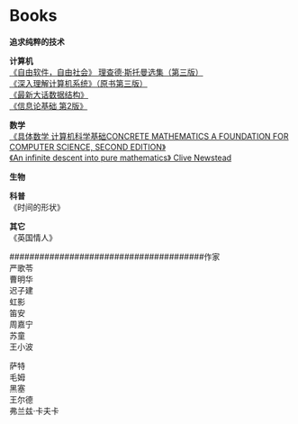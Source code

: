 # Books  

**追求纯粹的技术** 

**计算机**  
[《自由软件，自由社会》  理查德·斯托曼选集（第三版）](http://download-mirror.savannah.gnu.org/releases//blug/fsfs-zh/fsfs-zh.pdf)  
[《深入理解计算机系统》（原书第三版）](https://jackmk.ctfile.com/fs/14155983-229707836)  
[《最新大话数据结构》](http://www.jqhtml.com/down/5066.html)   
[《信息论基础 第2版》](https://d11.baidupcs.com/file/a4b5c31666f8ce4c790d5527b9c7abbd?bkt=p3-1400a4b5c31666f8ce4c790d5527b9c7abbdb09aceed0000031986f1&xcode=6cee454b33b9e16539dcf6ea71417d503dac618710be4541b23358701e4f4f5cbe8219862714a0edc9a30cfaa165ee51316128a2cdfcce4d&fid=287625287-250528-2297121971&time=1540648134&sign=FDTAXGERLQBHSK-DCb740ccc5511e5e8fedcff06b081203-t0VwLozPrGrCZgrXdK%2BEN1TEkws%3D&to=d11&size=52004593&sta_dx=52004593&sta_cs=783&sta_ft=pdf&sta_ct=7&sta_mt=7&fm2=MH%2CYangquan%2CAnywhere%2C%2Cshanxi2%2Ccmnet&ctime=1382939473&mtime=1382939473&resv0=cdnback&resv1=0&vuk=3112311442&iv=0&htype=&newver=1&newfm=1&secfm=1&flow_ver=3&pkey=1400a4b5c31666f8ce4c790d5527b9c7abbdb09aceed0000031986f1&sl=76480590&expires=8h&rt=sh&r=164948532&mlogid=6955735511399059041&vbdid=1067612136&fin=%E4%BF%A1%E6%81%AF%E8%AE%BA%E5%9F%BA%E7%A1%80++%E5%8E%9F%E4%B9%A6%E7%AC%AC2%E7%89%88.pdf&fn=%E4%BF%A1%E6%81%AF%E8%AE%BA%E5%9F%BA%E7%A1%80++%E5%8E%9F%E4%B9%A6%E7%AC%AC2%E7%89%88.pdf&rtype=1&dp-logid=6955735511399059041&dp-callid=0.1.1&hps=1&tsl=80&csl=80&csign=HSC8kzWprkIuP3lWJ0J33gzI0Q0%3D&so=0&ut=6&uter=4&serv=0&uc=303535313&ti=26fa64dbec288224965ab882c5306cb6b4719d7aee4c3f8e305a5e1275657320&by=themis)     

**数学**  
[《具体数学 计算机科学基础CONCRETE MATHEMATICS A FOUNDATION FOR COMPUTER SCIENCE, SECOND EDITION》](https://u17250589.pipipan.com/fs/17250589-302230695)  
[《An infinite descent into pure mathematics》 Clive Newstead](https://infinitedescent.xyz/dl/infdesc-a4.pdf)  

**生物**  

**科普**  
《时间的形状》  

**其它**  
《英国情人》    



\#######################################作家  
严歌苓  
曹明华  
迟子建  
虹影  
笛安  
周嘉宁  
苏童  
王小波  


萨特  
毛姆  
黑塞  
王尔德    
弗兰兹·卡夫卡
